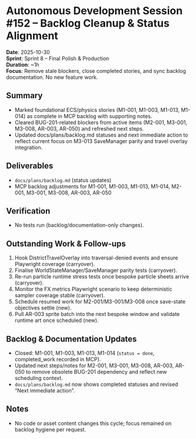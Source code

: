 # Autonomous Development Session #152 – Backlog Cleanup & Status Alignment

**Date**: 2025-10-30  
**Sprint**: Sprint 8 – Final Polish & Production  
**Duration**: ~1h  
**Focus**: Remove stale blockers, close completed stories, and sync backlog documentation. No new feature work.

## Summary
- Marked foundational ECS/physics stories (M1-001, M1-003, M1-013, M1-014) as complete in MCP backlog with supporting notes.
- Cleared BUG-201-related blockers from active items (M2-001, M3-001, M3-008, AR-003, AR-050) and refreshed next steps.
- Updated docs/plans/backlog.md statuses and next immediate action to reflect current focus on M3-013 SaveManager parity and travel overlay integration.

## Deliverables
- `docs/plans/backlog.md` (status updates)
- MCP backlog adjustments for M1-001, M1-003, M1-013, M1-014, M2-001, M3-001, M3-008, AR-003, AR-050

## Verification
- No tests run (backlog/documentation-only changes).

## Outstanding Work & Follow-ups
1. Hook DistrictTravelOverlay into traversal-denied events and ensure Playwright coverage (carryover).
2. Finalise WorldStateManager/SaveManager parity tests (carryover).
3. Re-run particle runtime stress tests once bespoke particle sheets arrive (carryover).
4. Monitor the FX metrics Playwright scenario to keep deterministic sampler coverage stable (carryover).
5. Schedule resumed work for M2-001/M3-001/M3-008 once save-state objectives settle (new).
6. Pull AR-003 sprite batch into the next bespoke window and validate runtime art once scheduled (new).

## Backlog & Documentation Updates
- Closed: M1-001, M1-003, M1-013, M1-014 (`status = done`, completed_work recorded in MCP).
- Updated next steps/notes for M2-001, M3-001, M3-008, AR-003, AR-050 to remove obsolete BUG-201 dependency and reflect new scheduling context.
- `docs/plans/backlog.md` now shows completed statuses and revised “Next immediate action”.

## Notes
- No code or asset content changes this cycle; focus remained on backlog hygiene per request.
